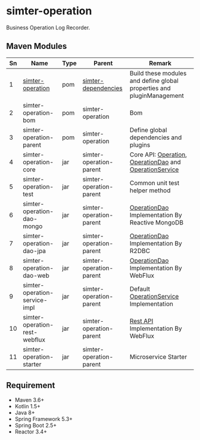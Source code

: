 # simter-operation

Business Operation Log Recorder.

## Maven Modules

| Sn | Name                          | Type | Parent                        | Remark
|----|-------------------------------|------|-------------------------------|--------
| 1  | [simter-operation]            | pom  | [simter-dependencies]                | Build these modules and define global properties and pluginManagement
| 2  | simter-operation-bom          | pom  | simter-operation              | Bom
| 3  | simter-operation-parent       | pom  | simter-operation              | Define global dependencies and plugins
| 4  | simter-operation-core         | jar  | simter-operation-parent       | Core API: [Operation], [OperationDao] and [OperationService]
| 5  | simter-operation-test         | jar  | simter-operation-parent       | Common unit test helper method
| 6  | simter-operation-dao-mongo    | jar  | simter-operation-parent       | [OperationDao] Implementation By Reactive MongoDB
| 7  | simter-operation-dao-jpa      | jar  | simter-operation-parent       | [OperationDao] Implementation By R2DBC
| 8  | simter-operation-dao-web      | jar  | simter-operation-parent       | [OperationDao] Implementation By WebFlux
| 9  | simter-operation-service-impl | jar  | simter-operation-parent       | Default [OperationService] Implementation
| 10 | simter-operation-rest-webflux | jar  | simter-operation-parent       | [Rest API] Implementation By WebFlux
| 11 | simter-operation-starter      | jar  | simter-operation-parent       | Microservice Starter

## Requirement

- Maven 3.6+
- Kotlin 1.5+
- Java 8+
- Spring Framework 5.3+
- Spring Boot 2.5+
- Reactor 3.4+


[simter-dependencies]: https://github.com/simter/simter-dependencies
[simter-operation]: https://github.com/simter/simter-operation
[Operation]: https://github.com/simter/simter-operation/blob/master/simter-operation-core/src/main/kotlin/tech/simter/operation/core/Operation.kt
[OperationDao]: https://github.com/simter/simter-operation/blob/master/simter-operation-core/src/main/kotlin/tech/simter/operation/core/OperationDao.kt
[OperationService]: https://github.com/simter/simter-operation/blob/master/simter-operation-core/src/main/kotlin/tech/simter/operation/core/OperationService.kt
[Rest API]: ./docs/rest-api.md